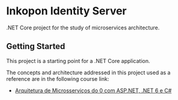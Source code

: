 # Inkopon Identity Server
.NET Core project for the study of microservices architecture.

## Getting Started
This project is a starting point for a .NET Core application. 

The concepts and architecture addressed in this project used as a reference are in the following course link:

- [Arquitetura de Microsserviços do 0 com ASP.NET, .NET 6 e C#](https://www.udemy.com/course/microservices-do-0-a-gcp-com-dot-net-6-kubernetes-e-docker/)